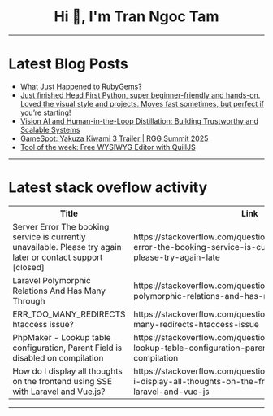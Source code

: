 <h1 align="center">Hi 👋, I'm Tran Ngoc Tam</h1>

---

# Latest Blog Posts 
<!-- BLOG-POST-LIST:START -->
- [What Just Happened to RubyGems?](https://dev.to/cseeman/what-just-happened-to-rubygems-31n9)
- [Just finished Head First Python, super beginner-friendly and hands-on. Loved the visual style and projects. Moves fast sometimes, but perfect if you’re starting!](https://dev.to/roshan_sharma_7deae5e0742/just-finished-head-first-python-super-beginner-friendly-and-hands-on-loved-the-visual-style-and-5d7o)
- [Vision AI and Human-in-the-Loop Distillation: Building Trustworthy and Scalable Systems](https://dev.to/rithindattag/vision-ai-and-human-in-the-loop-distillation-building-trustworthy-and-scalable-systems-4m30)
- [GameSpot: Yakuza Kiwami 3 Trailer | RGG Summit 2025](https://dev.to/gg_news/gamespot-yakuza-kiwami-3-trailer-rgg-summit-2025-c76)
- [Tool of the week: Free WYSIWYG Editor with QuillJS](https://dev.to/timthewebmaster/tool-of-the-week-free-wysiwyg-editor-with-quilljs-5hf5)
<!-- BLOG-POST-LIST:END -->

---

# Latest stack oveflow activity
<table>
  <tr><th>Title</th><th>Link</th></tr>
  <!-- STACKOVERFLOW:START --><tr><td>Server Error The booking service is currently unavailable. Please try again later or contact support [closed]</td><td>https://stackoverflow.com/questions/79773132/server-error-the-booking-service-is-currently-unavailable-please-try-again-late</td></tr><tr><td>Laravel Polymorphic Relations And Has Many Through</td><td>https://stackoverflow.com/questions/79772843/laravel-polymorphic-relations-and-has-many-through</td></tr><tr><td>ERR_TOO_MANY_REDIRECTS htaccess issue?</td><td>https://stackoverflow.com/questions/79772799/err-too-many-redirects-htaccess-issue</td></tr><tr><td>PhpMaker - Lookup table configuration, Parent Field is disabled on compilation</td><td>https://stackoverflow.com/questions/79772724/phpmaker-lookup-table-configuration-parent-field-is-disabled-on-compilation</td></tr><tr><td>How do I display all thoughts on the frontend using SSE with Laravel and Vue.js?</td><td>https://stackoverflow.com/questions/79772691/how-do-i-display-all-thoughts-on-the-frontend-using-sse-with-laravel-and-vue-js</td></tr><!-- STACKOVERFLOW:END -->
</table>

---


